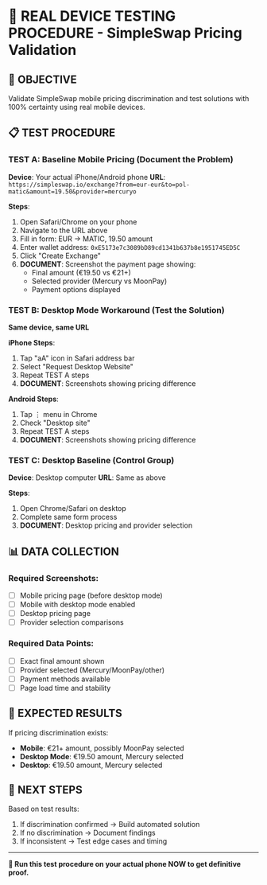 # 🔬 REAL DEVICE TESTING PROCEDURE - SimpleSwap Pricing Validation

## 🎯 OBJECTIVE
Validate SimpleSwap mobile pricing discrimination and test solutions with 100% certainty using real mobile devices.

## 📋 TEST PROCEDURE

### TEST A: Baseline Mobile Pricing (Document the Problem)
**Device**: Your actual iPhone/Android phone
**URL**: `https://simpleswap.io/exchange?from=eur-eur&to=pol-matic&amount=19.50&provider=mercuryo`

**Steps**:
1. Open Safari/Chrome on your phone
2. Navigate to the URL above
3. Fill in form: EUR → MATIC, 19.50 amount
4. Enter wallet address: `0xE5173e7c3089bD89cd1341b637b8e1951745ED5C`
5. Click "Create Exchange"
6. **DOCUMENT**: Screenshot the payment page showing:
   - Final amount (€19.50 vs €21+)
   - Selected provider (Mercury vs MoonPay)
   - Payment options displayed

### TEST B: Desktop Mode Workaround (Test the Solution)
**Same device, same URL**

**iPhone Steps**:
1. Tap "aA" icon in Safari address bar
2. Select "Request Desktop Website"
3. Repeat TEST A steps
4. **DOCUMENT**: Screenshots showing pricing difference

**Android Steps**:
1. Tap ⋮ menu in Chrome
2. Check "Desktop site"
3. Repeat TEST A steps
4. **DOCUMENT**: Screenshots showing pricing difference

### TEST C: Desktop Baseline (Control Group)
**Device**: Desktop computer
**URL**: Same as above

**Steps**:
1. Open Chrome/Safari on desktop
2. Complete same form process
3. **DOCUMENT**: Desktop pricing and provider selection

## 📊 DATA COLLECTION

### Required Screenshots:
- [ ] Mobile pricing page (before desktop mode)
- [ ] Mobile with desktop mode enabled
- [ ] Desktop pricing page
- [ ] Provider selection comparisons

### Required Data Points:
- [ ] Exact final amount shown
- [ ] Provider selected (Mercury/MoonPay/other)
- [ ] Payment methods available
- [ ] Page load time and stability

## 🔬 EXPECTED RESULTS

If pricing discrimination exists:
- **Mobile**: €21+ amount, possibly MoonPay selected
- **Desktop Mode**: €19.50 amount, Mercury selected
- **Desktop**: €19.50 amount, Mercury selected

## 🚀 NEXT STEPS

Based on test results:
1. If discrimination confirmed → Build automated solution
2. If no discrimination → Document findings
3. If inconsistent → Test edge cases and timing

---

**📱 Run this test procedure on your actual phone NOW to get definitive proof.**